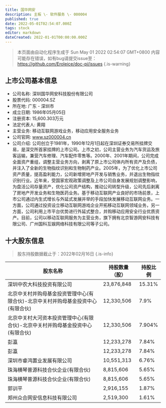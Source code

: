 ```yaml
---
title: 国华网安
description: 主板 \- 软件服务 \- 000004
published: true
date: 2022-05-01T02:54:07.000Z
tags: stock
editor: markdown
dateCreated: 2022-01-01T00:00:00.000Z
---
```


> 本页面由自动化程序生成于 Sun May 01 2022 02:54:07 GMT+0800
> 内容可能存在错误，如有bug请提交issue至：https://github.com/Eroleice/doc-pi/issues
{.is-warning}

## 上市公司基本信息
- 公司名称: 深圳国华网安科技股份有限公司
- 股票代码: 000004.SZ
- 所在地: 广东 - 深圳市
- 成立日期: 1986年05月05日
- 注册资本: 15,600.303万元
- 法定代表人: 黄翔
- 主营业务: 移动互联网游戏业务，移动应用安全服务业务
- 公司官网: www.sz000004.cn
- 公司介绍: 公司创立于1981年，1990年12月1日起在深圳证券交易所挂牌交易，是深交所首家挂牌的上市公司。上市之初，公司主营业务为汽车货运及旅客运输，兼营汽车修理、汽车配件零售等。2000年、2001年期间，公司完成全面资产重组，调整主营业务方向，剥离了原上市公司体内所有资产及负债，并注入了全新的生物指纹识别和生物制药产业。2005年，为了优化上市公司资产质量，提高盈利能力，公司新增房地产开发与销售业务，并退出生物指纹识别行业。近年来，受国家宏观政策调整及上市公司自身发展规划调整影响，为盘活公司存量资产，优化公司资产结构，推动公司转型升级，公司先后剥离了房地产开发业务和生物医药业务。基于移动互联网产业良好的市场前景，上市公司通过内生式增长与外延式发展并举的手段加快发展移动互联网业务。一方面，公司通过投资设立移动互联网游戏企业开拓移动互联网领域业务，另一方面，公司利用上市平台优势进行外延式整合，并购移动应用安全行业优质资产。目前，公司以移动互联网服务为主营业务，旗下拥有北京智游网安科技有限公司、广州国科互娱网络科技有限公司等子公司。


## 十大股东信息
> 股东持股数据截止于：2022年02月16日
{.is-info}

| 股东名称 | 持股数量（股） | 持股比例 |
| --- | --- | --- |
| 深圳中农大科技投资有限公司 | 23,876,848 | 15.31% |
| 北京中关村并购母基金投资管理中心(有限合伙)-北京中关村并购母基金投资中心(有限合伙) | 12,330,506 | 7.9% |
| 北京中关村大河资本投资管理中心(有限合伙)-北京中关村并购母基金投资中心(有限合伙) | 12,330,506 | 7.904% |
| 彭瀛 | 12,233,278 | 7.84% |
| 彭瀛 | 12,233,278 | 7.84% |
| 深圳市睿鸿置业发展有限公司 | 10,551,313 | 6.76% |
| 珠海横琴普源科技合伙企业(有限合伙) | 8,815,606 | 5.65% |
| 珠海横琴普源科技合伙企业(有限合伙) | 8,815,606 | 5.65% |
| 郭训平 | 2,916,155 | 1.87% |
| 郑州众合网安信息科技有限公司 | 2,519,300 | 1.61% |




